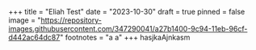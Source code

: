 +++
title = "Eliah Test"
date = "2023-10-30"
draft = true
pinned = false
image = "https://repository-images.githubusercontent.com/347290041/a27b1400-9c94-11eb-96cf-d442ac64dc87"
footnotes = "a a"
+++
hasjkaAjnkasm